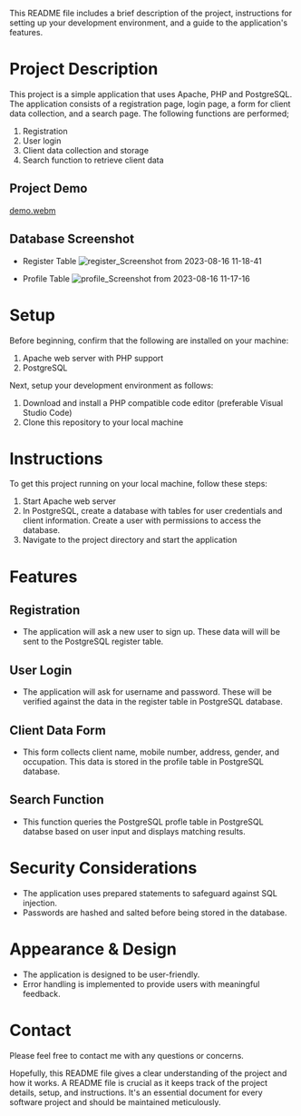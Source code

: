 This README file includes a brief description of the project, instructions for setting up your development environment, and a guide to the application's features.

# Project Description
This project is a simple application that uses Apache, PHP and PostgreSQL. The application consists of a registration page, login page, a form for client data collection, and a search page. The following functions are performed;


1. Registration
2. User login
3. Client data collection and storage
4. Search function to retrieve client data

## Project Demo

[demo.webm](https://github.com/DevBarham/user-data/assets/62616273/e65babf5-1b40-4ae6-8c5f-4b521050894c)


## Database Screenshot

- Register Table
![register_Screenshot from 2023-08-16 11-18-41](https://github.com/abdulmalik-devs/abdulmalik-devs/assets/62616273/b484e198-04a4-4eaf-8f59-6e0789b5c61d)


- Profile Table
![profile_Screenshot from 2023-08-16 11-17-16](https://github.com/abdulmalik-devs/abdulmalik-devs/assets/62616273/1eb55b65-8d99-4deb-8684-056616dc1049)


# Setup

Before beginning, confirm that the following are installed on your machine:

1. Apache web server with PHP support
2. PostgreSQL

Next, setup your development environment as follows:

1. Download and install a PHP compatible code editor (preferable Visual Studio Code)
2. Clone this repository to your local machine

# Instructions 

To get this project running on your local machine, follow these steps:

1. Start Apache web server
2. In PostgreSQL, create a database with tables for user credentials and client information. Create a user with permissions to access the database.
3. Navigate to the project directory and start the application 

# Features

## Registration
- The application will ask a new user to sign up. These data will will be sent to the PostgreSQL register table.

## User Login
- The application will ask for username and password. These will be verified against the data in the register table in PostgreSQL database.

## Client Data Form
- This form collects client name, mobile number, address, gender, and occupation. This data is stored in the profile table in PostgreSQL database.

## Search Function
- This function queries the PostgreSQL profle table in PostgreSQL databse based on user input and displays matching results.

# Security Considerations
- The application uses prepared statements to safeguard against SQL injection.
- Passwords are hashed and salted before being stored in the database.

# Appearance & Design
- The application is designed to be user-friendly.
- Error handling is implemented to provide users with meaningful feedback.

# Contact
Please feel free to contact me with any questions or concerns.

Hopefully, this README file gives a clear understanding of the project and how it works. A README file is crucial as it keeps track of the project details, setup, and instructions. It's an essential document for every software project and should be maintained meticulously.

